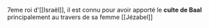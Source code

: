 7eme roi d'[[Israël]], il est connu pour avoir apporté le **culte de Baal** principalement au travers de sa femme [[Jézabel]]
